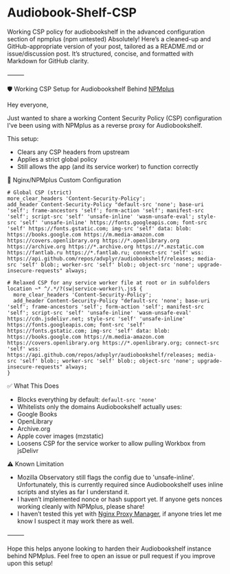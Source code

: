 # Audiobook-Shelf-CSP
Working CSP policy for audiobookshelf in the advanced configuration section of npmplus (npm untested)
Absolutely! Here’s a cleaned-up and GitHub-appropriate version of your post, tailored as a README.md or issue/discussion post. It’s structured, concise, and formatted with Markdown for GitHub clarity.

⸻

🛡️ Working CSP Setup for Audiobookshelf Behind [NPMplus](https://github.com/ZoeyVid/NPMplus)

Hey everyone,

Just wanted to share a working Content Security Policy (CSP) configuration I’ve been using with NPMplus as a reverse proxy for Audiobookshelf.

This setup:
- Clears any CSP headers from upstream
- Applies a strict global policy
- Still allows the app (and its service worker) to function correctly

🔧 Nginx/NPMplus Custom Configuration

```
# Global CSP (strict)
more_clear_headers 'Content-Security-Policy';
add_header Content-Security-Policy "default-src 'none'; base-uri 'self'; frame-ancestors 'self'; form-action 'self'; manifest-src 'self'; script-src 'self' 'unsafe-inline' 'wasm-unsafe-eval'; style-src 'self' 'unsafe-inline' https://fonts.googleapis.com; font-src 'self' https://fonts.gstatic.com; img-src 'self' data: blob: https://books.google.com https://m.media-amazon.com https://covers.openlibrary.org https://*.openlibrary.org https://archive.org https://*.archive.org https://*.mzstatic.com https://fantlab.ru https://*.fantlab.ru; connect-src 'self' wss: https://api.github.com/repos/advplyr/audiobookshelf/releases; media-src 'self' blob:; worker-src 'self' blob:; object-src 'none'; upgrade-insecure-requests" always;

# Relaxed CSP for any service worker file at root or in subfolders
location ~* ^/.*/?(sw|service-worker)\.js$ {
  more_clear_headers 'Content-Security-Policy';
  add_header Content-Security-Policy "default-src 'none'; base-uri 'self'; frame-ancestors 'self'; form-action 'self'; manifest-src 'self'; script-src 'self' 'unsafe-inline' 'wasm-unsafe-eval' https://cdn.jsdelivr.net; style-src 'self' 'unsafe-inline' https://fonts.googleapis.com; font-src 'self' https://fonts.gstatic.com; img-src 'self' data: blob: https://books.google.com https://m.media-amazon.com https://covers.openlibrary.org https://*.openlibrary.org; connect-src 'self' wss: https://api.github.com/repos/advplyr/audiobookshelf/releases; media-src 'self' blob:; worker-src 'self' blob:; object-src 'none'; upgrade-insecure-requests" always;
}
```

✅ What This Does
- Blocks everything by default: ```default-src 'none'```
- Whitelists only the domains Audiobookshelf actually uses:
- Google Books
- OpenLibrary
- Archive.org
- Apple cover images (mzstatic)
- Loosens CSP for the service worker to allow pulling Workbox from jsDelivr

⚠️ Known Limitation
- Mozilla Observatory still flags the config due to 'unsafe-inline'. Unfortunately, this is currently required since Audiobookshelf uses inline scripts and styles as far I understand it.
- I haven’t implemented nonce or hash support yet. If anyone gets nonces working cleanly with NPMplus, please share!
- I haven’t tested this yet with [Nginx Proxy Manager](https://github.com/NginxProxyManager/nginx-proxy-manager), if anyone tries let me know I suspect it may work there as well.

⸻

Hope this helps anyone looking to harden their Audiobookshelf instance behind NPMplus.
Feel free to open an issue or pull request if you improve upon this setup!
